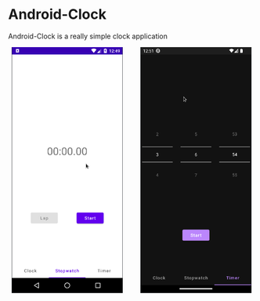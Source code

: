 # Android-Clock

Android-Clock is a really simple clock application

<p align="center">
  <img src="https://github.com/decqart/Android-Clock/blob/master/light-screenshot.png" width="45%">
&nbsp; &nbsp; &nbsp; &nbsp;
  <img src="https://github.com/decqart/Android-Clock/blob/master/dark-screenshot.png" width="45%">
</p>

